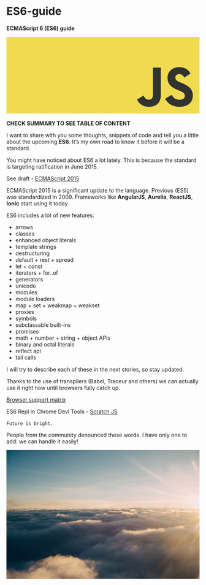 # ES6-guide

**ECMAScript 6 (ES6) guide**

![](javascript.jpg)

**CHECK SUMMARY TO SEE TABLE OF CONTENT**

I want to share with you some thoughts, snippets of code and tell you a little about the upcoming **ES6**. It’s my own road to know it before it will be a standard.

You might have noticed about ES6 a lot lately. This is because the standard is targeting ratification in June 2015.

See draft - [ECMAScript 2015](https://people.mozilla.org/~jorendorff/es6-draft.html)

ECMAScript 2015 is a significant update to the language. Previous (ES5) was standardized in 2009. Frameworks like **AngularJS**, **Aurelia**, **ReactJS**, **Ionic** start using it today.

ES6 includes a lot of new features:

* arrows
* classes
* enhanced object literals
* template strings
* destructuring
* default + rest + spread
* let + const
* iterators + for..of
* generators
* unicode
* modules
* module loaders
* map + set + weakmap + weakset
* proxies
* symbols
* subclassable built-ins
* promises
* math + number + string + object APIs
* binary and octal literals
* reflect api
* tail calls

I will try to describe each of these in the next stories, so stay updated.

Thanks to the use of transpilers (Babel, Traceur and others) we can actually use it right now until browsers fully catch up.

[Browser support matrix](https://kangax.github.io/compat-table/es6/)

ES6 Repl in Chrome Devl Tools - [Scratch JS](https://chrome.google.com/webstore/detail/scratch-js/alploljligeomonipppgaahpkenfnfkn)

```
Future is bright.
```

People from the community denounced these words. I have only one to add: we can handle it easily!

![](future_is_bright.jpg)